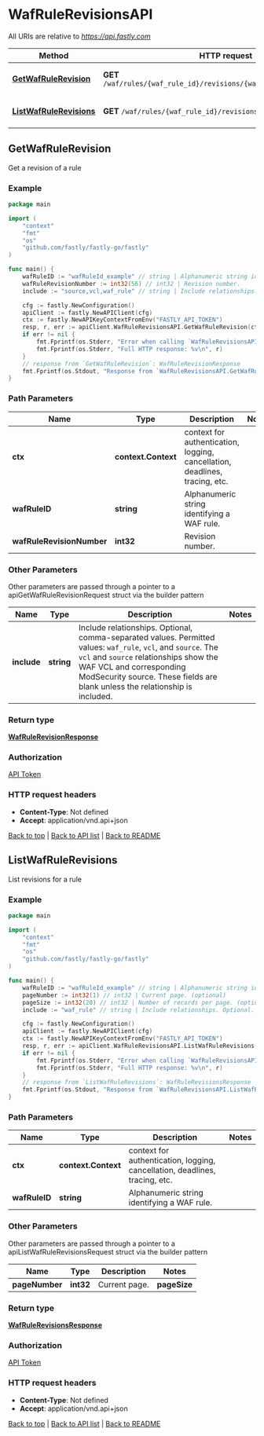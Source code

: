 # WafRuleRevisionsAPI

All URIs are relative to *https://api.fastly.com*

Method | HTTP request | Description
------------- | ------------- | -------------
[**GetWafRuleRevision**](WafRuleRevisionsAPI.md#GetWafRuleRevision) | **GET** `/waf/rules/{waf_rule_id}/revisions/{waf_rule_revision_number}` | Get a revision of a rule
[**ListWafRuleRevisions**](WafRuleRevisionsAPI.md#ListWafRuleRevisions) | **GET** `/waf/rules/{waf_rule_id}/revisions` | List revisions for a rule



## GetWafRuleRevision

Get a revision of a rule



### Example

```go
package main

import (
    "context"
    "fmt"
    "os"
    "github.com/fastly/fastly-go/fastly"
)

func main() {
    wafRuleID := "wafRuleId_example" // string | Alphanumeric string identifying a WAF rule.
    wafRuleRevisionNumber := int32(56) // int32 | Revision number.
    include := "source,vcl,waf_rule" // string | Include relationships. Optional, comma-separated values. Permitted values: `waf_rule`, `vcl`, and `source`. The `vcl` and `source` relationships show the WAF VCL and corresponding ModSecurity source. These fields are blank unless the relationship is included.  (optional)

    cfg := fastly.NewConfiguration()
    apiClient := fastly.NewAPIClient(cfg)
    ctx := fastly.NewAPIKeyContextFromEnv("FASTLY_API_TOKEN")
    resp, r, err := apiClient.WafRuleRevisionsAPI.GetWafRuleRevision(ctx, wafRuleID, wafRuleRevisionNumber).Include(include).Execute()
    if err != nil {
        fmt.Fprintf(os.Stderr, "Error when calling `WafRuleRevisionsAPI.GetWafRuleRevision`: %v\n", err)
        fmt.Fprintf(os.Stderr, "Full HTTP response: %v\n", r)
    }
    // response from `GetWafRuleRevision`: WafRuleRevisionResponse
    fmt.Fprintf(os.Stdout, "Response from `WafRuleRevisionsAPI.GetWafRuleRevision`: %v\n", resp)
}
```

### Path Parameters


Name | Type | Description  | Notes
------------- | ------------- | ------------- | -------------
**ctx** | **context.Context** | context for authentication, logging, cancellation, deadlines, tracing, etc.
**wafRuleID** | **string** | Alphanumeric string identifying a WAF rule. | 
**wafRuleRevisionNumber** | **int32** | Revision number. | 

### Other Parameters

Other parameters are passed through a pointer to a apiGetWafRuleRevisionRequest struct via the builder pattern


Name | Type | Description  | Notes
------------- | ------------- | ------------- | -------------
 **include** | **string** | Include relationships. Optional, comma-separated values. Permitted values: `waf_rule`, `vcl`, and `source`. The `vcl` and `source` relationships show the WAF VCL and corresponding ModSecurity source. These fields are blank unless the relationship is included.  | 

### Return type

[**WafRuleRevisionResponse**](WafRuleRevisionResponse.md)

### Authorization

[API Token](https://developer.fastly.com/reference/api/#authentication)

### HTTP request headers

- **Content-Type**: Not defined
- **Accept**: application/vnd.api+json

[Back to top](#) | [Back to API list](../README.md#documentation-for-api-endpoints) | [Back to README](../README.md)


## ListWafRuleRevisions

List revisions for a rule



### Example

```go
package main

import (
    "context"
    "fmt"
    "os"
    "github.com/fastly/fastly-go/fastly"
)

func main() {
    wafRuleID := "wafRuleId_example" // string | Alphanumeric string identifying a WAF rule.
    pageNumber := int32(1) // int32 | Current page. (optional)
    pageSize := int32(20) // int32 | Number of records per page. (optional) (default to 20)
    include := "waf_rule" // string | Include relationships. Optional. (optional) (default to "waf_rule")

    cfg := fastly.NewConfiguration()
    apiClient := fastly.NewAPIClient(cfg)
    ctx := fastly.NewAPIKeyContextFromEnv("FASTLY_API_TOKEN")
    resp, r, err := apiClient.WafRuleRevisionsAPI.ListWafRuleRevisions(ctx, wafRuleID).PageNumber(pageNumber).PageSize(pageSize).Include(include).Execute()
    if err != nil {
        fmt.Fprintf(os.Stderr, "Error when calling `WafRuleRevisionsAPI.ListWafRuleRevisions`: %v\n", err)
        fmt.Fprintf(os.Stderr, "Full HTTP response: %v\n", r)
    }
    // response from `ListWafRuleRevisions`: WafRuleRevisionsResponse
    fmt.Fprintf(os.Stdout, "Response from `WafRuleRevisionsAPI.ListWafRuleRevisions`: %v\n", resp)
}
```

### Path Parameters


Name | Type | Description  | Notes
------------- | ------------- | ------------- | -------------
**ctx** | **context.Context** | context for authentication, logging, cancellation, deadlines, tracing, etc.
**wafRuleID** | **string** | Alphanumeric string identifying a WAF rule. | 

### Other Parameters

Other parameters are passed through a pointer to a apiListWafRuleRevisionsRequest struct via the builder pattern


Name | Type | Description  | Notes
------------- | ------------- | ------------- | -------------
 **pageNumber** | **int32** | Current page. |  **pageSize** | **int32** | Number of records per page. | [default to 20] **include** | **string** | Include relationships. Optional. | [default to &quot;waf_rule&quot;]

### Return type

[**WafRuleRevisionsResponse**](WafRuleRevisionsResponse.md)

### Authorization

[API Token](https://developer.fastly.com/reference/api/#authentication)

### HTTP request headers

- **Content-Type**: Not defined
- **Accept**: application/vnd.api+json

[Back to top](#) | [Back to API list](../README.md#documentation-for-api-endpoints) | [Back to README](../README.md)

